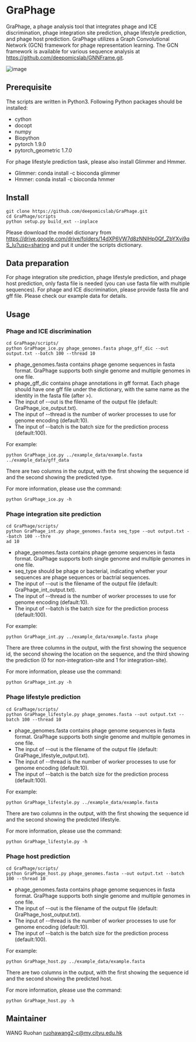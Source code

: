 # GraPhage
GraPhage, a phage analysis tool that integrates phage and ICE discrimination, phage integration site prediction, phage lifestyle prediction, and phage host prediction. GraPhage utilizes a Graph Convolutional Network (GCN) framework for phage representation learning. The GCN framework is available for various sequence analysis at <https://github.com/deepomicslab/GNNFrame.git>.

![image](https://github.com/deepomicslab/GraPhage/blob/main/GraPhage.png)

## Prerequisite
The scripts are written in Python3. Following Python packages should be installed:
+ cython
+ docopt
+ numpy
+ Biopython
+ pytorch 1.9.0
+ pytorch\_geometric 1.7.0

For phage lifestyle prediction task, please also install Glimmer and Hmmer.
+ Glimmer: conda install -c bioconda glimmer
+ Hmmer: conda install -c bioconda hmmer


## Install
```shell
git clone https://github.com/deepomicslab/GraPhage.git
cd GraPhage/scripts
python setup.py build_ext --inplace
```
Please download the model dictionary from <https://drive.google.com/drive/folders/14dXP6VW7d8zNNlHp0Qf_ZbYXvj9qS_Iu?usp=sharing> and put it under the scripts dictionary. 

## Data preparation
For phage integration site prediction, phage lifestyle prediction, and phage host prediction, only fasta file is needed (you can use fasta file with multiple sequences). For phage and ICE discrimination, please provide fasta file and gff file. Please check our example data for details.

## Usage
### Phage and ICE discrimination
```shell
cd GraPhage/scripts/
python GraPhage_ice.py phage_genomes.fasta phage_gff_dic --out output.txt --batch 100 --thread 10
```
+ phage\_genomes.fasta contains phage genome sequences in fasta format. GraPhage supports both single genome and multiple genomes in one file.
+ phage\_gff\_dic contains phage annotations in gff format. Each phage should have one gff file under the dictionary, with the same name as the identity in the fasta file (after >).
+ The input of --out is the filename of the output file (default: GraPhage\_ice\_output.txt).
+ The input of --thread is the number of worker processes to use for genome encoding (default:10).
+ The input of --batch is the batch size for the prediction process (default:100).

For example:
```shell
python GraPhage_ice.py ../example_data/example.fasta ../example_data/gff_data
```

There are two columns in the output, with the first showing the sequence id and the second showing the predicted type.

For more information, please use the command:
```shell
python GraPhage_ice.py -h
```

### Phage integration site prediction
```shell
cd GraPhage/scripts/
python GraPhage_int.py phage_genomes.fasta seq_type --out output.txt --batch 100 --thre
ad 10
```
+ phage\_genomes.fasta contains phage genome sequences in fasta format. GraPhage supports both single genome and multiple genomes in one file.
+ seq\_type should be phage or bacterial, indicating whether your sequences are phage sequences or bactrial sequences.
+ The input of --out is the filename of the output file (default: GraPhage\_int\_output.txt).
+ The input of --thread is the number of worker processes to use for genome encoding (default:10).
+ The input of --batch is the batch size for the prediction process (default:100).

For example:
```shell
python GraPhage_int.py ../example_data/example.fasta phage
```
There are three columns in the output, with the first showing the sequence id, the second showing the location on the sequence, and the third showing the prediction (0 for non-integration-site and 1 for integration-site).

For more information, please use the command:
```shell
python GraPhage_int.py -h
```

### Phage lifestyle prediction
```shell
cd GraPhage/scripts/
python GraPhage_lifestyle.py phage_genomes.fasta --out output.txt --batch 100 --thread 10
```
+ phage\_genomes.fasta contains phage genome sequences in fasta format. GraPhage supports both single genome and multiple genomes in one file.
+ The input of --out is the filename of the output file (default: GraPhage\_lifestyle\_output.txt).
+ The input of --thread is the number of worker processes to use for genome encoding (default:10).
+ The input of --batch is the batch size for the prediction process (default:100).

For example:
```shell
python GraPhage_lifestyle.py ../example_data/example.fasta
```

There are two columns in the output, with the first showing the sequence id and the second showing the predicted lifestyle.

For more information, please use the command:
```shell
python GraPhage_lifestyle.py -h
```
### Phage host prediction
```shell
cd GraPhage/scripts/
python GraPhage_host.py phage_genomes.fasta --out output.txt --batch 100 --thread 10
```
+ phage\_genomes.fasta contains phage genome sequences in fasta format. GraPhage supports both single genome and multiple genomes in one file.
+ The input of --out is the filename of the output file (default: GraPhage\_host\_output.txt).
+ The input of --thread is the number of worker processes to use for genome encoding (default:10).
+ The input of --batch is the batch size for the prediction process (default:100).

For example:
```shell
python GraPhage_host.py ../example_data/example.fasta 
```

There are two columns in the output, with the first showing the sequence id and the second showing the predicted host.

For more information, please use the command:
```shell
python GraPhage_host.py -h
```

## Maintainer
WANG Ruohan ruohawang2-c@my.cityu.edu.hk

